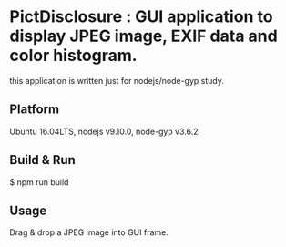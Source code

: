 # PictDisclosure : GUI application to display JPEG image, EXIF data and color histogram.

this application is written just for nodejs/node-gyp study.

## Platform

Ubuntu 16.04LTS, nodejs v9.10.0, node-gyp v3.6.2

## Build & Run

$ npm run build

## Usage

Drag & drop a JPEG image into GUI frame.
